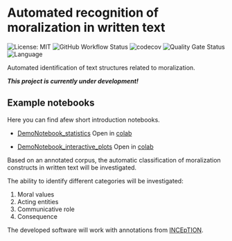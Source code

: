 # Automated recognition of moralization in written text

![License: MIT](https://img.shields.io/github/license/ssciwr/moralization)
![GitHub Workflow Status](https://img.shields.io/github/actions/workflow/status/ssciwr/moralization/ci.yml?branch=main)
![codecov](https://img.shields.io/codecov/c/github/ssciwr/moralization)
![Quality Gate Status](https://sonarcloud.io/api/project_badges/measure?project=ssciwr_moralization&metric=alert_status)
![Language](https://img.shields.io/github/languages/top/ssciwr/moralization)

Automated identification of text structures related to moralization.

**_This project is currently under development!_**

## Example notebooks
Here you can find afew short introduction notebooks.
- [DemoNotebook_statistics](notebooks/DemoNotebook_statistics.ipynb) 
Open in [colab](https://colab.research.google.com/github/ssciwr/moralization/blob/main/notebooks/DemoNotebook_statistics.ipynb)

- [DemoNotebook_interactive_plots](notebooks/DemoNotebook_interactive_plots.ipynb) Open in [colab](https://colab.research.google.com/github/ssciwr/moralization/blob/main/notebooks/DemoNotebook_interactive_plots.ipynb)

Based on an annotated corpus, the automatic classification of moralization constructs in written text will be investigated.

The ability to identify different categories will be investigated:
1. Moral values
1. Acting entities
1. Communicative role
1. Consequence

The developed software will work with annotations from [INCEpTION](https://inception-project.github.io/).

